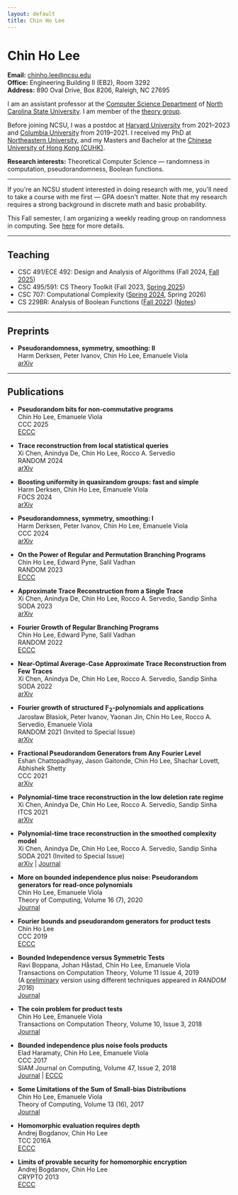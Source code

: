 ```yaml
---
layout: default
title: Chin Ho Lee
---
```


# Chin Ho Lee

**Email:** chinho.lee@ncsu.edu  
**Office:** Engineering Building II (EB2), Room 3292  
**Address:** 890 Oval Drive, Box 8206, Raleigh, NC 27695

I am an assistant professor at the [Computer Science Department](https://www.csc.ncsu.edu) of [North Carolina State University](https://www.ncsu.edu).  I am member of the [theory group](https://ncsu-theory-lab.github.io/).

Before joining NCSU, I was a postdoc at [Harvard University](https://www.harvard.edu) from 2021–2023 and [Columbia University](https://www.columbia.edu) from 2019–2021. I received my PhD at [Northeastern University](https://www.northeastern.edu), and my Masters and Bachelor at the [Chinese University of Hong Kong (CUHK)](https://www.cuhk.edu.hk).

**Research interests:** Theoretical Computer Science — randomness in computation, pseudorandomness, Boolean functions.

---

If you're an NCSU student interested in doing research with me, you'll need to take a course with me first — GPA doesn't matter.  Note that my research requires a strong background in discrete math and basic probability.


This Fall semester, I am organizing a weekly reading group on randomness in computing.  See [here](https://docs.google.com/spreadsheets/d/1bVn43sZ7rSKBvBRfx1KR3n7U9e24-ZmscwNfT8R1w7Q/edit?gid=1038902541#gid=1038902541) for more details.

---

## Teaching

- CSC 491/ECE 492: Design and Analysis of Algorithms (Fall 2024, [Fall 2025](./csc491/))
- CSC 495/591: CS Theory Toolkit (Fall 2023, [Spring 2025](./csc591/))
- CSC 707: Computational Complexity ([Spring 2024](./csc707/), Spring 2026)
- CS 229BR: Analysis of Boolean Functions ([Fall 2022](./cs229br/)) ([Notes](https://chinholee.github.io/CS229BR_lecture_notes.pdf))

---

## Preprints

- **Pseudorandomness, symmetry, smoothing: II**  
  Harm Derksen, Peter Ivanov, Chin Ho Lee, Emanuele Viola  
  [arXiv](https://arxiv.org/abs/2407.12110)

---

## Publications

- **Pseudorandom bits for non-commutative programs**  
  Chin Ho Lee, Emanuele Viola  
  CCC 2025  
  [ECCC](https://eccc.weizmann.ac.il/report/2025/071/)


- **Trace reconstruction from local statistical queries**  
  Xi Chen, Anindya De, Chin Ho Lee, Rocco A. Servedio  
  RANDOM 2024  
  [arXiv](https://arxiv.org/abs/2407.11177)

- **Boosting uniformity in quasirandom groups: fast and simple**  
  Harm Derksen, Chin Ho Lee, Emanuele Viola  
  FOCS 2024  
  [arXiv](https://arxiv.org/abs/2409.06932)

- **Pseudorandomness, symmetry, smoothing: I**  
  Harm Derksen, Peter Ivanov, Chin Ho Lee, Emanuele Viola  
  CCC 2024  
  [arXiv](https://arxiv.org/abs/2405.13143)

- **On the Power of Regular and Permutation Branching Programs**  
  Chin Ho Lee, Edward Pyne, Salil Vadhan  
  RANDOM 2023  
  [ECCC](https://eccc.weizmann.ac.il/report/2023/102/)

- **Approximate Trace Reconstruction from a Single Trace**  
  Xi Chen, Anindya De, Chin Ho Lee, Rocco A. Servedio, Sandip Sinha  
  SODA 2023  
  [arXiv](https://arxiv.org/abs/2211.03292)

- **Fourier Growth of Regular Branching Programs**  
  Chin Ho Lee, Edward Pyne, Salil Vadhan  
  RANDOM 2022  
  [ECCC](https://eccc.weizmann.ac.il/report/2022/034/)

- **Near-Optimal Average-Case Approximate Trace Reconstruction from Few Traces**  
  Xi Chen, Anindya De, Chin Ho Lee, Rocco A. Servedio, Sandip Sinha  
  SODA 2022  
  [arXiv](https://arxiv.org/abs/2107.11530)

- **Fourier growth of structured $\mathbb{F}_2$-polynomials and applications**  
  Jarosław Błasiok, Peter Ivanov, Yaonan Jin, Chin Ho Lee, Rocco A. Servedio, Emanuele Viola  
  RANDOM 2021 (Invited to Special Issue)  
  [arXiv](https://arxiv.org/abs/2107.10797)

- **Fractional Pseudorandom Generators from Any Fourier Level**  
  Eshan Chattopadhyay, Jason Gaitonde, Chin Ho Lee, Shachar Lovett, Abhishek Shetty  
  CCC 2021  
  [arXiv](https://arxiv.org/abs/2008.01316)

- **Polynomial-time trace reconstruction in the low deletion rate regime**  
  Xi Chen, Anindya De, Chin Ho Lee, Rocco A. Servedio, Sandip Sinha  
  ITCS 2021  
  [arXiv](https://arxiv.org/abs/2012.02844)

- **Polynomial-time trace reconstruction in the smoothed complexity model**  
  Xi Chen, Anindya De, Chin Ho Lee, Rocco A. Servedio, Sandip Sinha  
  SODA 2021 (Invited to Special Issue)  
  [arXiv](https://arxiv.org/abs/2008.12386) | [Journal](https://doi.org/10.1145/3560819)

- **More on bounded independence plus noise: Pseudorandom generators for read-once polynomials**  
  Chin Ho Lee, Emanuele Viola  
  Theory of Computing, Volume 16 (7), 2020  
  [Journal](https://doi.org/10.4086/toc.2020.v016a007)

- **Fourier bounds and pseudorandom generators for product tests**  
  Chin Ho Lee  
  CCC 2019  
  [ECCC](https://eccc.weizmann.ac.il/report/2019/017/)

- **Bounded Independence versus Symmetric Tests**  
  Ravi Boppana, Johan Håstad, Chin Ho Lee, Emanuele Viola  
  Transactions on Computation Theory, Volume 11 Issue 4, 2019  
  (A [preliminary](https://eccc.weizmann.ac.il/report/2016/102/) version using different techniques appeared in *RANDOM 2016*)  
  [Journal](https://doi.org/10.1145/3337783)

- **The coin problem for product tests**  
  Chin Ho Lee, Emanuele Viola  
  Transactions on Computation Theory, Volume 10, Issue 3, 2018  
  [Journal](https://doi.org/10.1145/3201787)
 
- **Bounded independence plus noise fools products**  
  Elad Haramaty, Chin Ho Lee, Emanuele Viola  
  CCC 2017  
  SIAM Journal on Computing, Volume 47, Issue 2, 2018  
  [Journal](https://doi.org/10.1137/17M1129088) | [ECCC](https://eccc.weizmann.ac.il/report/2016/169/)

- **Some Limitations of the Sum of Small-bias Distributions**  
  Chin Ho Lee, Emanuele Viola  
  Theory of Computing, Volume 13 (16), 2017  
  [Journal](http://doi.org/10.4086/toc.2017.v013a016)

- **Homomorphic evaluation requires depth**  
  Andrej Bogdanov, Chin Ho Lee  
  TCC 2016A  
  [ECCC](https://eccc.weizmann.ac.il/report/2012/157/)

- **Limits of provable security for homomorphic encryption**  
  Andrej Bogdanov, Chin Ho Lee  
  CRYPTO 2013   
  [ECCC](https://eccc.weizmann.ac.il/report/2012/156/)
